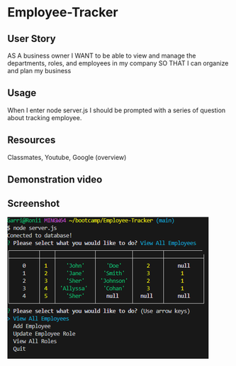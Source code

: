 # Employee-Tracker

## User Story
AS A business owner
I WANT to be able to view and manage the departments, roles, and employees in my company
SO THAT I can organize and plan my business

## Usage 
When I enter node server.js I should be prompted with a series of question about tracking employee.  

## Resources 
Classmates, Youtube, Google (overview)

## Demonstration video

## Screenshot
![Alt text](image.png)